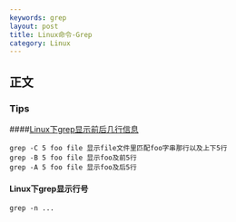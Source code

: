 ```yaml
---
keywords: grep
layout: post
title: Linux命令-Grep
category: Linux
---
```


## 正文

### Tips
####[Linux下grep显示前后几行信息](https://www.cnblogs.com/mfryf/p/3336288.html)

```
grep -C 5 foo file 显示file文件里匹配foo字串那行以及上下5行
grep -B 5 foo file 显示foo及前5行
grep -A 5 foo file 显示foo及后5行
```

#### Linux下grep显示行号

```
grep -n	...
```